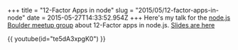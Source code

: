 +++
title = "12-Factor Apps in node"
slug = "2015/05/12-factor-apps-in-node"
date = 2015-05-27T14:33:52.954Z
+++
Here's my talk for the [node.js Boulder meetup group](http://www.meetup.com/Node-js-Denver-Boulder/) about 12-Factor apps in node.js. [Slides are here](/twelve_factor_nodejs)

{{ youtube(id="te5dA3xpgK0") }}
